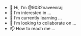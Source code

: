 - 👋 Hi, I’m @9032naveenraj
- 👀 I’m interested in ...
- 🌱 I’m currently learning ...
- 💞️ I’m looking to collaborate on ...
- 📫 How to reach me ...

<!---
9032naveenraj/9032naveenraj is a ✨ special ✨ repository because its `README.md` (this file) appears on your GitHub profile.
You can click the Preview link to take a look at your changes.
--->
